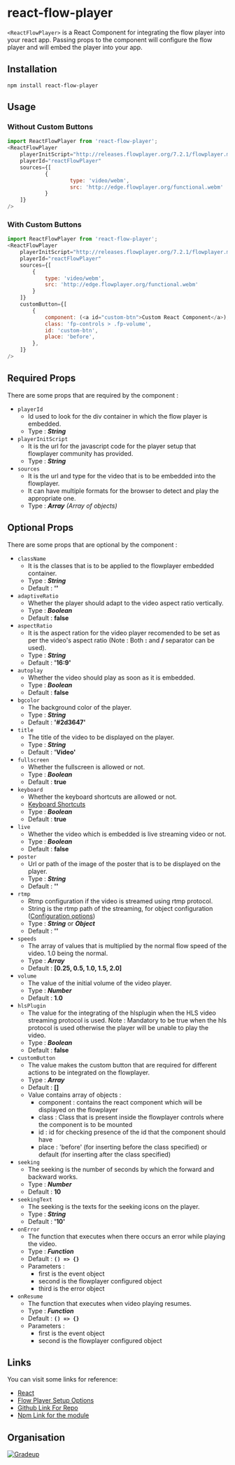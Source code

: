 # react-flow-player 

`<ReactFlowPlayer>` is a React Component for integrating the flow player into your react app. Passing props to the component will configure the flow player and will embed the player into your app.

## Installation
``` shell
npm install react-flow-player
```

## Usage

### Without Custom Buttons
``` javascript
import ReactFlowPlayer from 'react-flow-player';
<ReactFlowPlayer
	playerInitScript="http://releases.flowplayer.org/7.2.1/flowplayer.min.js"
	playerId="reactFlowPlayer" 
	sources={[
			{ 
					type: 'video/webm', 
					src: 'http://edge.flowplayer.org/functional.webm' 
			}
	]}
/>
```

### With Custom Buttons
``` javascript
import ReactFlowPlayer from 'react-flow-player';
<ReactFlowPlayer
	playerInitScript="http://releases.flowplayer.org/7.2.1/flowplayer.min.js"
	playerId="reactFlowPlayer" 
	sources={[
		{ 
			type: 'video/webm', 
			src: 'http://edge.flowplayer.org/functional.webm' 
		}
	]}
	customButton={[
		{
			component: (<a id="custom-btn">Custom React Component</a>),
			class: 'fp-controls > .fp-volume',
			id: 'custom-btn',
			place: 'before',
		},
	]}
/>
```

## Required Props
There are some props that are required by the component :
- `playerId`
	- Id used to look for the div container in which the flow player is embedded.
	- Type : **_String_**
- `playerInitScript`
	- It is the url for the javascript code for the player setup that flowplayer community has provided.
	- Type : **_String_**
- `sources`
	- It is the url and type for the video that is to be embedded into the flowplayer.
	- It can have multiple formats for the browser to detect and play the appropriate one.
	- Type : **_Array_** _(Array of objects)_

## Optional Props
There are some props that are optional by the component :
- `className`
	- It is the classes that is to be applied to the flowplayer embedded container.
	- Type : **_String_**
	- Default : **''**
- `adaptiveRatio`
	- Whether the player should adapt to the video aspect ratio vertically.
	- Type : **_Boolean_**
	- Default : **false**
- `aspectRatio`
	- It is the aspect ration for the video player recomended to be set as per the video's aspect ratio (Note : Both **:** and **/** separator can be used).
	- Type : **_String_**
	- Default : **'16:9'**
- `autoplay`
	- Whether the video should play as soon as it is embedded.
	- Type : **_Boolean_**
	- Default : **false**
- `bgcolor`
	- The background color of the player.
	- Type : **_String_**
	- Default : **'#2d3647'**
- `title`
	- The title of the video to be displayed on the player.
	- Type : **_String_**
	- Default : **'Video'**
- `fullscreen`
	- Whether the fullscreen is allowed or not.
	- Type : **_Boolean_**
	- Default : **true**
- `keyboard`
	- Whether the keyboard shortcuts are allowed or not.
	- [Keyboard Shortcuts](https://flowplayer.com/docs/player/setup#keyboard)
	- Type : **_Boolean_**
	- Default : **true**
- `live`
	- Whether the video which is embedded is live streaming video or not.
	- Type : **_Boolean_**
	- Default : **false**
- `poster`
	- Url or path of the image of the poster that is to be displayed on the player.
	- Type : **_String_**
	- Default : **''**
- `rtmp`
	- Rtmp configuration if the video is streamed using rtmp protocol.
	- String is the rtmp path of the streaming, for object configuration ([Configuration options](https://flowplayer.com/docs/player/setup#rtmp-options))
	- Type : **_String_** or **_Object_**
	- Default : **''**
- `speeds`
	- The array of values that is multiplied by the normal flow speed of the video. 1.0 being the normal.
	- Type : **_Array_**
	- Default : **[0.25, 0.5, 1.0, 1.5, 2.0]**
- `volume`
	- The value of the initial volume of the video player.
	- Type : **_Number_**
	- Default : **1.0**
- `hlsPlugin`
	- The value for the integrating of the hlsplugin when the HLS video streaming protocol is used. Note : Mandatory to be true when the hls protocol is used otherwise the player will be unable to play the video.
	- Type : **_Boolean_**
	- Default : **false**
- `customButton`
	- The value makes the custom button that are required for different actions to be integrated on the flowplayer.
	- Type : **_Array_**
	- Default : **[]**
	- Value contains array of objects :
		- component :  contains the react component which will be displayed on the flowplayer
		- class : Class that is present inside the flowplayer controls where the component is to be mounted
		- id : id for checking presence of the id that the component should have
		- place : 'before' (for inserting before the class specified) or default (for inserting after the class specified)
- `seeking`
	- The seeking is the number of seconds by which the forward and backward works.
	- Type : **_Number_**
	- Default : **10**
- `seekingText`
	- The seeking is the texts for the seeking icons on the player.
	- Type : **_String_**
	- Default : **'10'**
- `onError`
	- The function that executes when there occurs an error while playing the video.
	- Type : **_Function_**
	- Default : **`() => {}`**
	- Parameters : 
	    -   first is the event object
	    -   second is the flowplayer configured object
	    -   third is the error object
- `onResume`
	- The function that executes when video playing resumes.
	- Type : **_Function_**
	- Default : **`() => {}`**
	- Parameters : 
	    -   first is the event object
	    -   second is the flowplayer configured object

## Links

You can visit some links for reference:

* [React](https://reactjs.org/)
* [Flow Player Setup Options](https://flowplayer.com/docs/player/setup)
* [Github Link For Repo](https://github.com/gradeup/react-flow-player)
* [Npm Link for the module](https://www.npmjs.com/package/react-flow-player)

## Organisation
[![Gradeup](https://gs-post-images.grdp.co/2017/2/img1486706448140-41-rs-high-webp.png)](https://gradeup.co)

